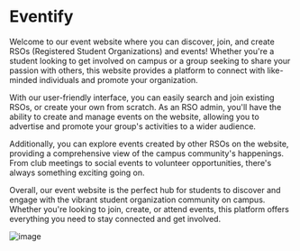 # Eventify

Welcome to our event website where you can discover, join, and create RSOs (Registered Student Organizations) and events! Whether you're a student looking to get involved on campus or a group seeking to share your passion with others, this website provides a platform to connect with like-minded individuals and promote your organization.

With our user-friendly interface, you can easily search and join existing RSOs, or create your own from scratch. As an RSO admin, you'll have the ability to create and manage events on the website, allowing you to advertise and promote your group's activities to a wider audience.

Additionally, you can explore events created by other RSOs on the website, providing a comprehensive view of the campus community's happenings. From club meetings to social events to volunteer opportunities, there's always something exciting going on.

Overall, our event website is the perfect hub for students to discover and engage with the vibrant student organization community on campus. Whether you're looking to join, create, or attend events, this platform offers everything you need to stay connected and get involved.

![image](https://drive.google.com/uc?export=view&id=1Kbe_vESmtx_9INXfo882ajOL1UFxJ56R)
